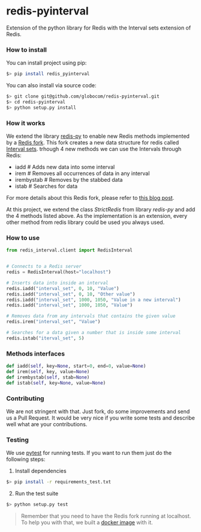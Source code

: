 # redis-pyinterval
Extension of the python library for Redis with the Interval sets extension of Redis. 

### How to install
You can install project using pip:

```bash
$> pip install redis_pyinterval
```
You can also install via source code:
```bash
$> git clone git@github.com/globocom/redis-pyinterval.git
$> cd redis-pyinterval
$> python setup.py install
```

### How it works
We extend the library [redis-py](https://github.com/andymccurdy/redis-py) to enable new Redis methods implemented by a [Redis fork](https://github.com/hoxworth/redis/tree/2.6-intervals). This fork creates a new data structure for redis called [Interval sets](https://en.wikipedia.org/wiki/Interval_tree). trhough 4 new methods we can use the Intervals through Redis:

* iadd          # Adds new data into some interval
* irem          # Removes all occurrences of data in any interval
* irembystab    # Removes by the stabbed data
* istab         # Searches for data

For more details about this Redis fork, please refer to [this blog post](https://hackerfall.com/story/adding-interval-sets-to-redis).

At this project, we extend the class *StrictRedis* from library *redis-py* and add the 4 methods listed above. As the implementation is an extension, every other method from redis library could be used you always used. 

### How to use

```python
from redis_interval.client import RedisInterval


# Connects to a Redis server
redis = RedisInterval(host="localhost")

# Inserts data into inside an interval
redis.iadd("interval_set", 0, 10, "Value")
redis.iadd("interval_set", 0, 10, "Other value")
redis.iadd("interval_set", 1000, 1050, "Value in a new interval")
redis.iadd("interval_set", 1000, 1050, "Value")

# Removes data from any intervals that contains the given value
redis.irem("interval_set", "Value")

# Searches for a data given a number that is inside some interval
redis.istab("iterval_set", 5)

``` 

### Methods interfaces

```python
def iadd(self, key=None, start=0, end=0, value=None)
def irem(self, key, value=None)
def irembystab(self, stab=None)
def istab(self, key=None, value=None)
```

### Contributing

We are not stringent with that. Just fork, do some improvements and send us a Pull Request. It would be very nice if you write some tests and describe well what are your contributions.

### Testing

We use [pytest](https://docs.pytest.org/en/latest/) for running tests. If you want to run them just do the following steps:

1. Install dependencies

```bash
$> pip install -r requirements_test.txt
```

2. Run the test suite

```bash
$> python setup.py test
```
> Remember that you need to have the Redis fork running at localhost. To help you with that, we built a [docker image](https://hub.docker.com/r/globocom/redis-interval/) with it. 
